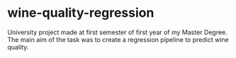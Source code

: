 # wine-quality-regression
University project made at first semester of first year of my Master Degree. The main aim of the task was to create a regression pipeline to predict wine quality.
